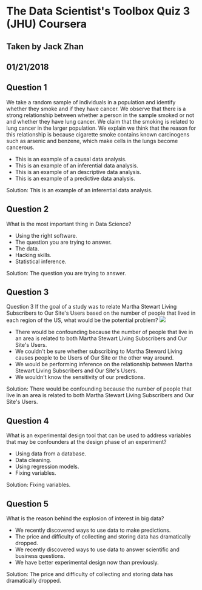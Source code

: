 # The Data Scientist's Toolbox Quiz 3 (JHU) Coursera
## Taken by Jack Zhan
## 01/21/2018

Question 1
----------
We take a random sample of individuals in a population and identify whether they smoke and if they have cancer. We observe that there is a strong relationship between whether a person in the sample smoked or not and whether they have lung cancer. We claim that the smoking is related to lung cancer in the larger population. We explain we think that the reason for this relationship is because cigarette smoke contains known carcinogens such as arsenic and benzene, which make cells in the lungs become cancerous.
* This is an example of a causal data analysis.
* This is an example of an inferential data analysis.
* This is an example of an descriptive data analysis.
* This is an example of a predictive data analysis.

Solution:
This is an example of an inferential data analysis.

Question 2
----------
What is the most important thing in Data Science?
* Using the right software.
* The question you are trying to answer.
* The data.
* Hacking skills.
* Statistical inference.

Solution:
The question you are trying to answer.

Question 3
----------
Question 3
If the goal of a study was to relate Martha Stewart Living Subscribers to Our Site's Users based on the number of people that lived in each region of the US, what would be the potential problem?
<img src="https://d396qusza40orc.cloudfront.net/datascitoolbox%2Fheatmap.png">
* There would be confounding because the number of people that live in an area is related to both Martha Stewart Living Subscribers and Our Site's Users.
* We couldn't be sure whether subscribing to Martha Steward Living causes people to be Users of Our Site or the other way around.
* We would be performing inference on the relationship between Martha Stewart Living Subscribers and Our Site's Users.
* We wouldn't know the sensitivity of our predictions.

Solution:
There would be confounding because the number of people that live in an area is related to both Martha Stewart Living Subscribers and Our Site's Users.

Question 4
----------
What is an experimental design tool that can be used to address variables that may be confounders at the design phase of an experiment?
* Using data from a database.
* Data cleaning.
* Using regression models.
* Fixing variables.

Solution:
Fixing variables.

Question 5
----------
What is the reason behind the explosion of interest in big data?

* We recently discovered ways to use data to make predictions.
* The price and difficulty of collecting and storing data has dramatically dropped.
* We recently discovered ways to use data to answer scientific and business questions.
* We have better experimental design now than previously.

Solution:
The price and difficulty of collecting and storing data has dramatically dropped.
